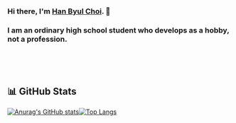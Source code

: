 ### Hi there, I'm [Han Byul Choi](https://github.com/Dev-Owl32). 👋
### I am an ordinary high school student who develops as a hobby, not a profession.

<p>&nbsp</p>
<p>&nbsp</p>

## 📊 GitHub Stats

[![Anurag's GitHub stats](https://github-readme-stats.vercel.app/api?username=Dev-Owl32&show_icons=true&theme=cobalt&icon_color=c36be3&hide_border=none&text_color=33c6d4)](#)[![Top Langs](https://github-readme-stats.vercel.app/api/top-langs/?username=Dev-Owl32&layout=compact&theme=cobalt&hide_border=none)](https://github.com/Dev-Owl32)

